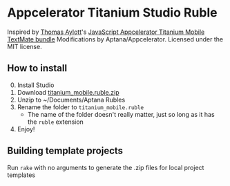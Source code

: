 Appcelerator Titanium Studio Ruble
====
Inspired by [Thomas Aylott](http://SubtleGradient.com)'s [JavaScript Appcelerator Titanium Mobile TextMate bundle](http://github.com/subtleGradient/JavaScript-Appcelerator-Titanium-Mobile.tmbundle)
Modifications by Aptana/Appcelerator. Licensed under the MIT license.

How to install
----

0. Install Studio
1. Download [titanium_mobile.ruble.zip](https://github.com/appcelerator/titanium_mobile.ruble/zipball/master)
2. Unzip to ~/Documents/Aptana Rubles
3. Rename the folder to `titanium_mobile.ruble`
    * The name of the folder doesn't really matter, just so long as it has the `ruble` extension
4. Enjoy!

Building template projects
----

Run `rake` with no arguments to generate the .zip files for local project templates
